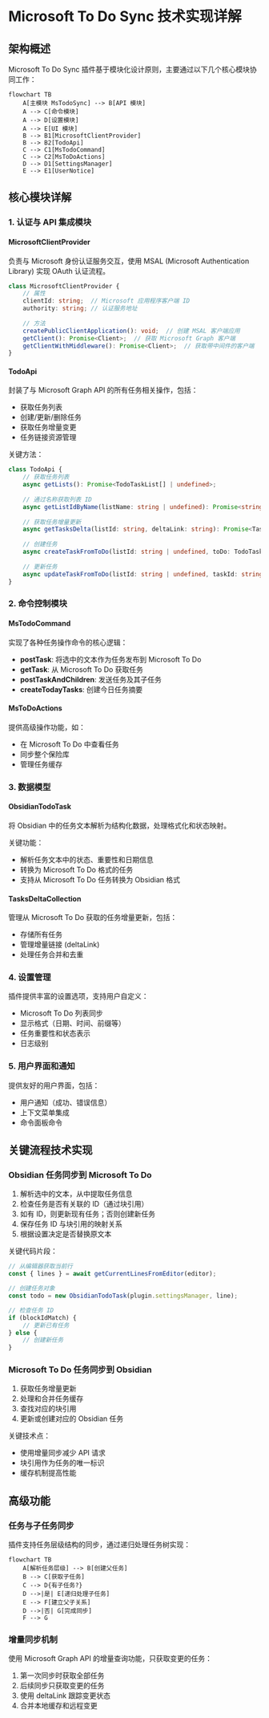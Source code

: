 # Microsoft To Do Sync 技术实现详解

## 架构概述

Microsoft To Do Sync 插件基于模块化设计原则，主要通过以下几个核心模块协同工作：

```mermaid
flowchart TB
    A[主模块 MsTodoSync] --> B[API 模块]
    A --> C[命令模块]
    A --> D[设置模块]
    A --> E[UI 模块]
    B --> B1[MicrosoftClientProvider]
    B --> B2[TodoApi]
    C --> C1[MsTodoCommand]
    C --> C2[MsToDoActions]
    D --> D1[SettingsManager]
    E --> E1[UserNotice]
```

## 核心模块详解

### 1. 认证与 API 集成模块

#### MicrosoftClientProvider

负责与 Microsoft 身份认证服务交互，使用 MSAL (Microsoft Authentication Library) 实现 OAuth 认证流程。

```typescript
class MicrosoftClientProvider {
    // 属性
    clientId: string;  // Microsoft 应用程序客户端 ID
    authority: string; // 认证服务地址
    
    // 方法
    createPublicClientApplication(): void;  // 创建 MSAL 客户端应用
    getClient(): Promise<Client>;  // 获取 Microsoft Graph 客户端
    getClientWithMiddleware(): Promise<Client>;  // 获取带中间件的客户端
}
```

#### TodoApi

封装了与 Microsoft Graph API 的所有任务相关操作，包括：

- 获取任务列表
- 创建/更新/删除任务
- 获取任务增量变更
- 任务链接资源管理

关键方法：
```typescript
class TodoApi {
    // 获取任务列表
    async getLists(): Promise<TodoTaskList[] | undefined>;
    
    // 通过名称获取列表 ID
    async getListIdByName(listName: string | undefined): Promise<string | undefined>;
    
    // 获取任务增量更新
    async getTasksDelta(listId: string, deltaLink: string): Promise<TasksDeltaCollection>;
    
    // 创建任务
    async createTaskFromToDo(listId: string | undefined, toDo: TodoTask): Promise<TodoTask>;
    
    // 更新任务
    async updateTaskFromToDo(listId: string | undefined, taskId: string, toDo: TodoTask): Promise<TodoTask>;
}
```

### 2. 命令控制模块

#### MsTodoCommand

实现了各种任务操作命令的核心逻辑：

- **postTask**: 将选中的文本作为任务发布到 Microsoft To Do
- **getTask**: 从 Microsoft To Do 获取任务
- **postTaskAndChildren**: 发送任务及其子任务
- **createTodayTasks**: 创建今日任务摘要

#### MsToDoActions

提供高级操作功能，如：

- 在 Microsoft To Do 中查看任务
- 同步整个保险库
- 管理任务缓存

### 3. 数据模型

#### ObsidianTodoTask

将 Obsidian 中的任务文本解析为结构化数据，处理格式化和状态映射。

关键功能：
- 解析任务文本中的状态、重要性和日期信息
- 转换为 Microsoft To Do 格式的任务
- 支持从 Microsoft To Do 任务转换为 Obsidian 格式

#### TasksDeltaCollection

管理从 Microsoft To Do 获取的任务增量更新，包括：
- 存储所有任务
- 管理增量链接 (deltaLink)
- 处理任务合并和去重

### 4. 设置管理

插件提供丰富的设置选项，支持用户自定义：

- Microsoft To Do 列表同步
- 显示格式（日期、时间、前缀等）
- 任务重要性和状态表示
- 日志级别

### 5. 用户界面和通知

提供友好的用户界面，包括：

- 用户通知（成功、错误信息）
- 上下文菜单集成
- 命令面板命令

## 关键流程技术实现

### Obsidian 任务同步到 Microsoft To Do

1. 解析选中的文本，从中提取任务信息
2. 检查任务是否有关联的 ID（通过块引用）
3. 如有 ID，则更新现有任务；否则创建新任务
4. 保存任务 ID 与块引用的映射关系
5. 根据设置决定是否替换原文本

关键代码片段：
```typescript
// 从编辑器获取当前行
const { lines } = await getCurrentLinesFromEditor(editor);

// 创建任务对象
const todo = new ObsidianTodoTask(plugin.settingsManager, line);

// 检查任务 ID
if (blockIdMatch) {
    // 更新已有任务
} else {
    // 创建新任务
}
```

### Microsoft To Do 任务同步到 Obsidian

1. 获取任务增量更新
2. 处理和合并任务缓存
3. 查找对应的块引用
4. 更新或创建对应的 Obsidian 任务

关键技术点：
- 使用增量同步减少 API 请求
- 块引用作为任务的唯一标识
- 缓存机制提高性能

## 高级功能

### 任务与子任务同步

插件支持任务层级结构的同步，通过递归处理任务树实现：

```mermaid
flowchart TB
    A[解析任务层级] --> B[创建父任务]
    B --> C[获取子任务]
    C --> D{有子任务?}
    D -->|是| E[递归处理子任务]
    E --> F[建立父子关系]
    D -->|否| G[完成同步]
    F --> G
```

### 增量同步机制

使用 Microsoft Graph API 的增量查询功能，只获取变更的任务：

1. 第一次同步时获取全部任务
2. 后续同步只获取变更的任务
3. 使用 deltaLink 跟踪变更状态
4. 合并本地缓存和远程变更 